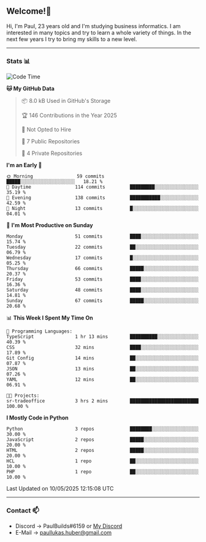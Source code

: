 ## Welcome!👋

Hi, I'm Paul, 23 years old and I'm studying business informatics. I am interested in many topics and try to learn a whole variety of things. In the next few years I try to bring my skills to a new level.

---
### Stats 📊

<!--START_SECTION:waka-->
![Code Time](http://img.shields.io/badge/Code%20Time-124%20hrs%2026%20mins-blue)

**🐱 My GitHub Data** 

> 📦 8.0 kB Used in GitHub's Storage 
 > 
> 🏆 146 Contributions in the Year 2025
 > 
> 🚫 Not Opted to Hire
 > 
> 📜 7 Public Repositories 
 > 
> 🔑 4 Private Repositories 
 > 
**I'm an Early 🐤** 

```text
🌞 Morning                59 commits          █████░░░░░░░░░░░░░░░░░░░░   18.21 % 
🌆 Daytime                114 commits         █████████░░░░░░░░░░░░░░░░   35.19 % 
🌃 Evening                138 commits         ███████████░░░░░░░░░░░░░░   42.59 % 
🌙 Night                  13 commits          █░░░░░░░░░░░░░░░░░░░░░░░░   04.01 % 
```
📅 **I'm Most Productive on Sunday** 

```text
Monday                   51 commits          ████░░░░░░░░░░░░░░░░░░░░░   15.74 % 
Tuesday                  22 commits          ██░░░░░░░░░░░░░░░░░░░░░░░   06.79 % 
Wednesday                17 commits          █░░░░░░░░░░░░░░░░░░░░░░░░   05.25 % 
Thursday                 66 commits          █████░░░░░░░░░░░░░░░░░░░░   20.37 % 
Friday                   53 commits          ████░░░░░░░░░░░░░░░░░░░░░   16.36 % 
Saturday                 48 commits          ████░░░░░░░░░░░░░░░░░░░░░   14.81 % 
Sunday                   67 commits          █████░░░░░░░░░░░░░░░░░░░░   20.68 % 
```


📊 **This Week I Spent My Time On** 

```text
💬 Programming Languages: 
TypeScript               1 hr 13 mins        ██████████░░░░░░░░░░░░░░░   40.39 % 
CSS                      32 mins             ████░░░░░░░░░░░░░░░░░░░░░   17.89 % 
Git Config               14 mins             ██░░░░░░░░░░░░░░░░░░░░░░░   07.87 % 
JSON                     13 mins             ██░░░░░░░░░░░░░░░░░░░░░░░   07.26 % 
YAML                     12 mins             ██░░░░░░░░░░░░░░░░░░░░░░░   06.91 % 

🐱‍💻 Projects: 
sr-tradeoffice           3 hrs 2 mins        █████████████████████████   100.00 % 
```

**I Mostly Code in Python** 

```text
Python                   3 repos             ████████░░░░░░░░░░░░░░░░░   30.00 % 
JavaScript               2 repos             █████░░░░░░░░░░░░░░░░░░░░   20.00 % 
HTML                     2 repos             █████░░░░░░░░░░░░░░░░░░░░   20.00 % 
HCL                      1 repo              ██░░░░░░░░░░░░░░░░░░░░░░░   10.00 % 
PHP                      1 repo              ██░░░░░░░░░░░░░░░░░░░░░░░   10.00 % 
```




 Last Updated on 10/05/2025 12:15:08 UTC
<!--END_SECTION:waka-->

---
### Contact 📫

* Discord -> PaulBuilds#6159 or [My Discord](https://discord.gg/7kq6UnB)
* E-Mail -> paullukas.huber@gmail.com
